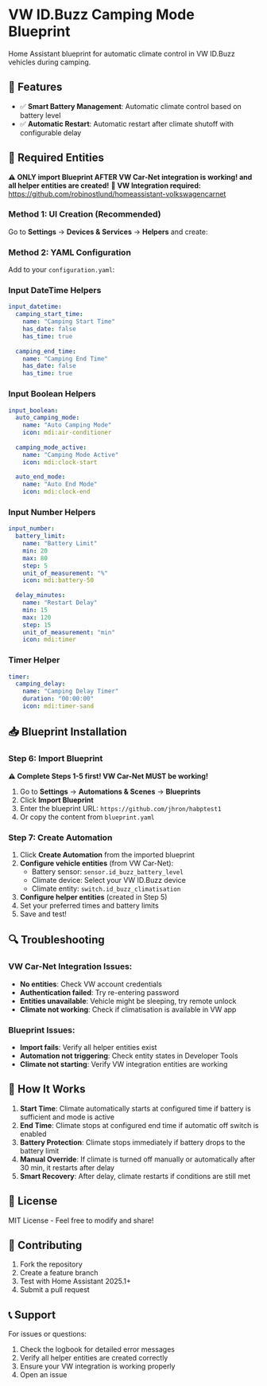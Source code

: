 # VW ID.Buzz Camping Mode Blueprint

Home Assistant blueprint for automatic climate control in VW ID.Buzz vehicles during camping.

## 🚀 Features

- ✅ **Smart Battery Management**: Automatic climate control based on battery level
- ✅ **Automatic Restart**: Automatic restart after climate shutoff with configurable delay

## 🔧 Required Entities

**⚠️ ONLY import Blueprint AFTER VW Car-Net integration is working! and all helper entities are created!**
**🔗 VW Integration required:** https://github.com/robinostlund/homeassistant-volkswagencarnet

### Method 1: UI Creation (Recommended)
Go to **Settings** → **Devices & Services** → **Helpers** and create:

### Method 2: YAML Configuration  
Add to your `configuration.yaml`:

### Input DateTime Helpers
```yaml
input_datetime:
  camping_start_time:
    name: "Camping Start Time"
    has_date: false
    has_time: true
    
  camping_end_time:
    name: "Camping End Time"
    has_date: false
    has_time: true
```

### Input Boolean Helpers
```yaml
input_boolean:
  auto_camping_mode:
    name: "Auto Camping Mode"
    icon: mdi:air-conditioner
    
  camping_mode_active:
    name: "Camping Mode Active"
    icon: mdi:clock-start
    
  auto_end_mode:
    name: "Auto End Mode"
    icon: mdi:clock-end
```

### Input Number Helpers
```yaml
input_number:
  battery_limit:
    name: "Battery Limit"
    min: 20
    max: 80
    step: 5
    unit_of_measurement: "%"
    icon: mdi:battery-50
    
  delay_minutes:
    name: "Restart Delay"
    min: 15
    max: 120
    step: 15
    unit_of_measurement: "min"
    icon: mdi:timer
```

### Timer Helper
```yaml
timer:
  camping_delay:
    name: "Camping Delay Timer"
    duration: "00:00:00"
    icon: mdi:timer-sand
```

## 📥 Blueprint Installation

### Step 6: Import Blueprint
**⚠️ Complete Steps 1-5 first! VW Car-Net MUST be working!**

1. Go to **Settings** → **Automations & Scenes** → **Blueprints**
2. Click **Import Blueprint**  
3. Enter the blueprint URL: `https://github.com/jhron/habptest1`
4. Or copy the content from `blueprint.yaml`

### Step 7: Create Automation
1. Click **Create Automation** from the imported blueprint
2. **Configure vehicle entities** (from VW Car-Net):
   - Battery sensor: `sensor.id_buzz_battery_level` 
   - Climate device: Select your VW ID.Buzz device
   - Climate entity: `switch.id_buzz_climatisation`
3. **Configure helper entities** (created in Step 5)
4. Set your preferred times and battery limits
5. Save and test!

## 🔍 Troubleshooting

### VW Car-Net Integration Issues:
- **No entities**: Check VW account credentials
- **Authentication failed**: Try re-entering password
- **Entities unavailable**: Vehicle might be sleeping, try remote unlock
- **Climate not working**: Check if climatisation is available in VW app

### Blueprint Issues:
- **Import fails**: Verify all helper entities exist
- **Automation not triggering**: Check entity states in Developer Tools
- **Climate not starting**: Verify VW integration entities are working

## 🔄 How It Works

1. **Start Time**: Climate automatically starts at configured time if battery is sufficient and mode is active
2. **End Time**: Climate stops at configured end time if automatic off switch is enabled
3. **Battery Protection**: Climate stops immediately if battery drops to the battery limit
4. **Manual Override**: If climate is turned off manually or automatically after 30 min, it restarts after delay
5. **Smart Recovery**: After delay, climate restarts if conditions are still met

## 📝 License

MIT License - Feel free to modify and share!

## 🤝 Contributing

1. Fork the repository
2. Create a feature branch
3. Test with Home Assistant 2025.1+
4. Submit a pull request

## 📞 Support

For issues or questions:
1. Check the logbook for detailed error messages
2. Verify all helper entities are created correctly
3. Ensure your VW integration is working properly
4. Open an issue

